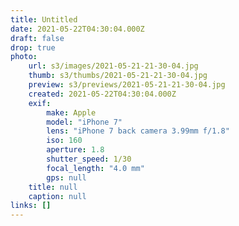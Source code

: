 ```yaml
---
title: Untitled
date: 2021-05-22T04:30:04.000Z
draft: false
drop: true
photo:
    url: s3/images/2021-05-21-21-30-04.jpg
    thumb: s3/thumbs/2021-05-21-21-30-04.jpg
    preview: s3/previews/2021-05-21-21-30-04.jpg
    created: 2021-05-22T04:30:04.000Z
    exif:
        make: Apple
        model: "iPhone 7"
        lens: "iPhone 7 back camera 3.99mm f/1.8"
        iso: 160
        aperture: 1.8
        shutter_speed: 1/30
        focal_length: "4.0 mm"
        gps: null
    title: null
    caption: null
links: []
---
```

